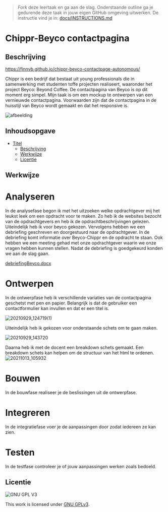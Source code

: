> _Fork_ deze leertaak en ga aan de slag. Onderstaande outline ga je gedurende deze taak in jouw eigen GitHub omgeving uitwerken. De instructie vind je in: [docs/INSTRUCTIONS.md](docs/INSTRUCTIONS.md)

# Chippr-Beyco contactpagina

## Beschrijving
https://finnvb.github.io/chippr-beyco-contactpage-autonomous/

Chippr is een bedrijf dat bestaat uit young professionals die in samenwerking met studenten toffe projecten realiseert, waaronder het project Beyco: Beyond Coffee. 
De contactpagina van Beyco is op dit moment erg simpel. Mijn taak is om een mockup te ontwerpen van een vernieuwde contactpagina. Voorwaarden zijn dat de contactpagina in de huisstijl van Beyco wordt gemaakt en dat het responsive is.

![afbeelding](https://user-images.githubusercontent.com/26089533/137092327-1b9b81a9-19dd-4c40-ae92-b61075b07d6a.png)


## Inhoudsopgave

- [Titel](#titel)
  * [Beschrijving](#beschrijving)
  * [Werkwijze](#werkwijze)
  * [Licentie](#licentie)


## Werkwijze

# Analyseren

In de analysefase begon ik met het uitzoeken welke opdrachtgever mij het leukst leek om een opdracht voor te maken. Zo heb ik de websites bezocht van de opdrachtgevers en heb ik de opdrachtbeschrijvingen gelezen. Uiteindelijk heb ik voor beyco gekozen. Vervolgens hebben we een debriefing geschreven en doorgestuurd naar de opdrachtgever. In de debriefing komt  informatie over Beyco-Chippr en de opdracht te staan. Ook hebben we een meeting gehad met onze opdrachtgever waarin we onze vragen hebben kunnen stellen. Nadat de debriefing is goedgekeurd konden we aan de slag gaan. 

[debriefingBeyco.docx](https://github.com/Finnvb/chippr-beyco-contactpage-autonomous/files/7336513/debriefingBeyco.docx)

# Ontwerpen

In de ontwerpfase heb ik verschillende variaties van de contactpagina geschetst met pen en papier. Belangrijk is dat de gebruiker een contactformulier kan invullen en dat er een titel is.

![20210929_124719(1)](https://user-images.githubusercontent.com/26089533/137102784-878ab960-aba9-48e5-a72d-fe38163373dd.jpg)

Uiteindelijk heb ik gekozen voor onderstaande schets om te gaan maken. 

![20210929_143720](https://user-images.githubusercontent.com/26089533/137103027-9c056aa6-629e-4b46-8baa-458557865cd7.jpg)

Daarna heb ik met de docent een breakdown schets gemaakt. Een breakdown schets kan helpen om de structuur van het html te ordenen.
![20211013_105932](https://user-images.githubusercontent.com/26089533/137104826-c61b3c48-ef35-435a-aefb-adefa407336b.jpg)


# Bouwen

In de bouwfase realiseer je de beslissingen uit de ontwerpfase.

# Integreren

In de integratiefase voer je de aanpassingen door zodat iedereen ze kan zien.

# Testen

In de testfase controleer je of jouw aanpassingen werken zoals bedoeld.

## Licentie

![GNU GPL V3](https://www.gnu.org/graphics/gplv3-127x51.png)

This work is licensed under [GNU GPLv3](./LICENSE).
